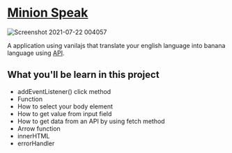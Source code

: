 # [Minion Speak](https://banana-talk-by-pritam.netlify.app/)

![Screenshot 2021-07-22 004057](https://user-images.githubusercontent.com/84632214/126546175-5f0183d0-f4c3-4f18-98e7-08f7a75283e8.png)

 A application using vanilajs that translate your english language into banana language using [API](https://api.funtranslations.com/translate/minion.json).
 
 ## What you'll be learn in this project
 
  - addEventListener() click method
  - Function
  - How to select your body element
  - How to get value from input field
  - How to get data from an API by using fetch method
  - Arrow function
  - innerHTML
  - errorHandler

